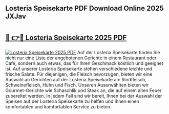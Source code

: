 ## Losteria Speisekarte PDF Download Online 2025 JXJav

# <h2><a href="http://gce05le.nevu.top/?p=Losteria+Speisekarte">🔗 👉🔴 Losteria Speisekarte 2025 PDF</a></h2>

[![Losteria Speisekarte 2025 PDF](https://i.imgur.com/dBaPXMq.png)](http://gce05le.nevu.top/?p=Losteria+Speisekarte)
Auf der Losteria Speisekarte finden Sie nicht nur eine Liste der angebotenen Gerichte in einem Restaurant oder Café, sondern auch etwas, das für Ihren Geschmack köstlich und geeignet ist. Auf unserer Losteria Speisekarte stehen verschiedene leichte und frische Salate. Für diejenigen, die Fleisch bevorzugen, bieten wir eine Auswahl an Gerichten auf der Losteria Speisekarte an: Rindfleisch, Schweinefleisch, Huhn und Fisch. Unseren Auserwählten bieten wir Gourmet-Gerichte wie Schaschlik und Steak an, die auf einem alten Feuer zubereitet werden. In jedem Fall sind wir bereit, Ihnen bei der Auswahl der Speisen auf der Losteria Speisekarte zu helfen und Ihnen einen komfortablen und komfortablen Service zu bieten.
